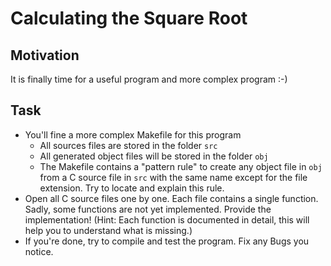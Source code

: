 # Calculating the Square Root
## Motivation
It is finally time for a useful program and more complex program :-)

## Task
- You'll fine a more complex Makefile for this program
	- All sources files are stored in the folder `src`
	- All generated object files will be stored in the folder `obj`
	- The Makefile contains a "pattern rule" to create any object file in `obj`
	  from a C source file in `src` with the same name except for the file
	  extension. Try to locate and explain this rule.
- Open all C source files one by one. Each file contains a single function.
  Sadly, some functions are not yet implemented. Provide the implementation!
  (Hint: Each function is documented in detail, this will help you to
  understand what is missing.)
- If you're done, try to compile and test the program. Fix any Bugs you notice.
